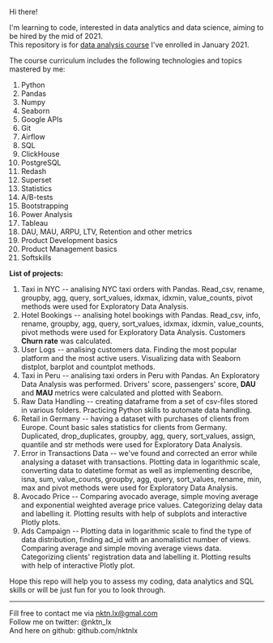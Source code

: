Hi there!


I'm learning to code, interested in data analytics and data science, aiming to be hired by the mid of 2021.  
This repository is for [data analysis course](https://karpov.courses/) I've enrolled in January 2021.    

The course curriculum includes the following technologies and topics mastered by me:  
1. Python
2. Pandas
3. Numpy
4. Seaborn
5. Google APIs
6. Git
7. Airflow
8. SQL
9. ClickHouse
10. PostgreSQL
11. Redash
12. Supersеt
13. Statistics
14. A/B-tests
15. Bootstrapping
16. Power Analysis
17. Tableau
18. DAU, MAU, ARPU, LTV, Retention and other metrics
19. Product Development basics
20. Product Management basics
21. Softskills  
   
   
   
   
   
**List of projects:**
1. Taxi in NYC -- analising NYC taxi orders with Pandas. Read_csv, rename, groupby, agg, query, sort_values, idxmax, idxmin, value_counts, pivot methods were used for Exploratory Data Analysis.
2. Hotel Bookings -- analising hotel bookings with Pandas. Read_csv, info, rename, groupby, agg, query, sort_values, idxmax, idxmin, value_counts, pivot methods were used for Exploratory Data Analysis. Customers **Churn rate** was calculated.  
3. User Logs -- analising customers data. Finding the most popular platform and the most active users. Visualizing data with Seaborn distplot, barplot and countplot methods.       
4. Taxi in Peru -- analising  taxi orders in Peru with Pandas. An Exploratory Data Analysis was performed. Drivers' score, passengers' score, **DAU** and **MAU** metrics were calculated and plotted with Seaborn.   
5. Raw Data Handling -- creating dataframe from a set of csv-files stored in various folders. Practicing Python skills to automate data handling.  
6. Retail in Germany -- having a dataset with purchases of clients from Europe. Count basic sales statistics for clients from Germany. Duplicated, drop_duplicates, groupby, agg, query, sort_values, assign, quantile and str methods were used for Exploratory Data Analysis. 
7. Error in Transactions Data -- we've found and corrected an error while analysing a dataset with transactions. Plotting data in logarithmic scale, converting data to datetime format as well as implementing describe, isna, sum, value_counts, groupby, agg, query, sort_values, rename, min, max and pivot methods were used for Exploratory Data Analysis.   
8. Avocado Price -- Comparing avocado average, simple moving average and exponential weighted average price values. Categorizing delay data and labelling it. Plotting results with help of subplots and interactive Plotly plots.  
9. Ads Campaign -- Plotting data in logarithmic scale to find the type of data distribution, finding ad_id with an anomalistict number of views. Comparing average and simple moving average views data. Categorizing clients' registration data and labelling it. Plotting results with help of interactive Plotly plot.  






Hope this repo will help you to assess my coding, data analytics and SQL skills or will be just fun for you to look through.    



--------------------------------------------
Fill free to contact me via nktn.lx@gmal.com  
Follow me on twitter: @nktn_lx  
And here on github: github.com/nktnlx  